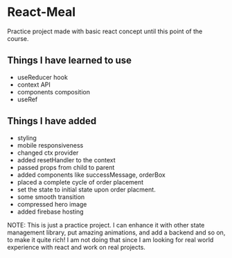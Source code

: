 # React-Meal

Practice project made with basic react concept until this point of the course.

## Things I have learned to use

- useReducer hook
- context API
- components composition
- useRef

## Things I have added

- styling
- mobile responsiveness
- changed ctx provider
- added resetHandler to the context
- passed props from child to parent
- added components like successMessage, orderBox
- placed a complete cycle of order placement
- set the state to initial state upon order placment.
- some smooth transition
- compressed hero image
- added firebase hosting

NOTE: This is just a practice project. I can enhance it with other state management library, put amazing animations, and 
add a backend and so on, to make it quite rich! I am not doing that since I am looking for real world experience with react and work on real projects.